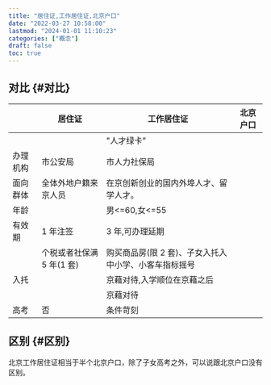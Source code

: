 ```yaml
---
title: "居住证,工作居住证,北京户口"
date: "2022-03-27 10:58:00"
lastmod: "2024-01-01 11:10:23"
categories: ["概念"]
draft: false
toc: true
---
```


## 对比 {#对比}

|      | 居住证           | 工作居住证                    | 北京户口 |
|------|---------------|--------------------------|------|
|      |                  | "人才绿卡”                   |      |
| 办理机构 | 市公安局         | 市人力社保局                  |      |
| 面向群体 | 全体外地户籍来京人员 | 在京创新创业的国内外埠人才、留学人才。 |      |
| 年龄 |                  | 男&lt;=60,女&lt;=55           |      |
| 有效期 | 1 年注签         | 3 年,可办理延期               |      |
|      | 个税或者社保满 5 年(1 套) | 购买商品房(限 2 套)、子女入托入中小学、小客车指标摇号 |      |
| 入托 |                  | 京藉对待,入学顺位在京藉之后   |      |
|      |                  | 京藉对待                      |      |
| 高考 | 否               | 条件苛刻                      |      |


## 区别 {#区别}

北京工作居住证相当于半个北京户口，除了子女高考之外，可以说跟北京户口没有区别。